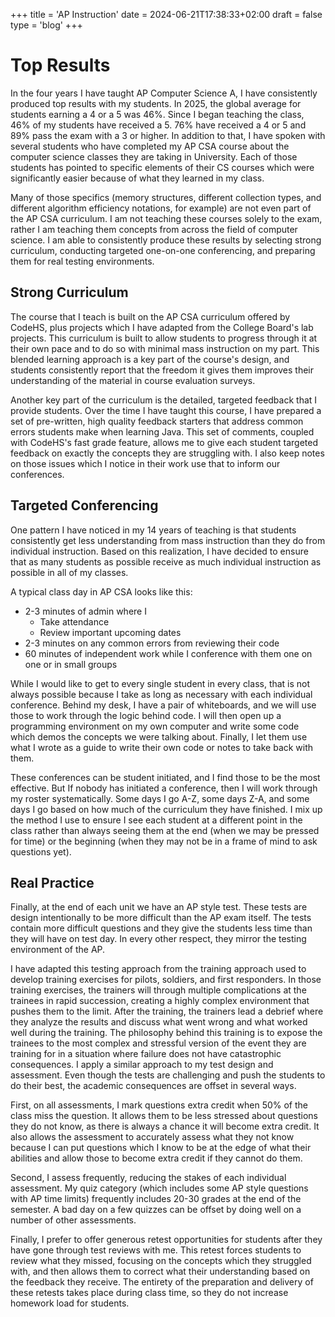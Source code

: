 +++
title = 'AP Instruction'
date = 2024-06-21T17:38:33+02:00
draft = false
type = 'blog'
+++

# Top Results

In the four years I have taught AP Computer Science A, I have consistently
produced top results with my students. In 2025, the global average for students
earning a 4 or a 5 was 46%. Since I began teaching the class, 46% of my
students have received a 5. 76% have received a 4 or 5 and 89% pass the exam
with a 3 or higher. In addition to that, I have spoken with several students
who have completed my AP CSA course about the computer science classes they are
taking in University. Each of those students has pointed to specific elements
of their CS courses which were significantly easier because of what they
learned in my class.

Many of those specifics (memory structures, different collection types, and
different algorithm efficiency notations, for example) are not even part of the
AP CSA curriculum. I am not teaching these courses solely to the exam, rather I
am teaching them concepts from across the field of computer science. I am able
to consistently produce these results by selecting strong curriculum,
conducting targeted one-on-one conferencing, and preparing them for real
testing environments.

## Strong Curriculum

The course that I teach is built on the AP CSA curriculum offered by CodeHS,
plus projects which I have adapted from the College Board's lab projects. This
curriculum is built to allow students to progress through it at their own pace
and to do so with minimal mass instruction on my part. This blended learning
approach is a key part of the course's design, and students consistently report
that the freedom it gives them improves their understanding of the material in
course evaluation surveys.

Another key part of the curriculum is the detailed, targeted feedback that I
provide students. Over the time I have taught this course, I have prepared a
set of pre-written, high quality feedback starters that address common errors
students make when learning Java. This set of comments, coupled with CodeHS's
fast grade feature, allows me to give each student targeted feedback on exactly
the concepts they are struggling with. I also keep notes on those issues which
I notice in their work use that to inform our conferences.

## Targeted Conferencing

One pattern I have noticed in my 14 years of teaching is that students
consistently get less understanding from mass instruction than they do from
individual instruction. Based on this realization, I have decided to ensure
that as many students as possible receive as much individual instruction as
possible in all of my classes.

A typical class day in AP CSA looks like this:

- 2-3 minutes of admin where I
  - Take attendance
  - Review important upcoming dates
- 2-3 minutes on any common errors from reviewing their code
- 60 minutes of independent work while I conference with them one on one or in
  small groups

While I would like to get to every single student in every class, that is not
always possible because I take as long as necessary with each individual
conference. Behind my desk, I have a pair of whiteboards, and we will use those
to work through the logic behind code. I will then open up a programming
environment on my own computer and write some code which demos the concepts we
were talking about. Finally, I let them use what I wrote as a guide to write
their own code or notes to take back with them.

These conferences can be student initiated, and I find those to be the most
effective. But If nobody has initiated a conference, then I will work through
my roster systematically. Some days I go A-Z, some days Z-A, and some days I go
based on how much of the curriculum they have finished. I mix up the method I
use to ensure I see each student at a different point in the class rather than
always seeing them at the end (when we may be pressed for time) or the
beginning (when they may not be in a frame of mind to ask questions yet).

## Real Practice

Finally, at the end of each unit we have an AP style test. These tests are
design intentionally to be more difficult than the AP exam itself. The tests
contain more difficult questions and they give the students less time than they
will have on test day. In every other respect, they mirror the testing
environment of the AP.

I have adapted this testing approach from the training approach used to develop
training exercises for pilots, soldiers, and first responders. In those
training exercises, the trainers will through multiple complications at the
trainees in rapid succession, creating a highly complex environment that pushes
them to the limit. After the training, the trainers lead a debrief where they
analyze the results and discuss what went wrong and what worked well during the
training. The philosophy behind this training is to expose the trainees to the
most complex and stressful version of the event they are training for in a
situation where failure does not have catastrophic consequences. I apply a
similar approach to my test design and assessment. Even though the tests are
challenging and push the students to do their best, the academic consequences
are offset in several ways.

First, on all assessments, I mark questions extra credit when 50% of the class
miss the question. It allows them to be less stressed about questions they do
not know, as there is always a chance it will become extra credit. It also
allows the assessment to accurately assess what they not know because I can put
questions which I know to be at the edge of what their abilities and allow
those to become extra credit if they cannot do them.

Second, I assess frequently, reducing the stakes of each individual assessment.
My quiz category (which includes some AP style questions with AP time limits)
frequently includes 20-30 grades at the end of the semester. A bad day on a few
quizzes can be offset by doing well on a number of other assessments.

Finally, I prefer to offer generous retest opportunities for students after
they have gone through test reviews with me. This retest forces students to
review what they missed, focusing on the concepts which they struggled with,
and then allows them to correct what their understanding based on the feedback
they receive. The entirety of the preparation and delivery of these retests
takes place during class time, so they do not increase homework load for
students.
